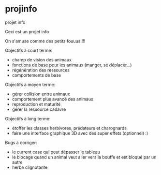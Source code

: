 # projinfo
projet info

Ceci est un projet info

On s'amuse comme des petits fouuus !!!

Objectifs à court terme:

- champ de vision des animaux
- fonctions de base pour les animaux (manger, se déplacer...)
- régénération des ressources
- comportements de base

Objectifs à moyen terme:
- gérer collision entre animaux
- comportement plus avancé des animaux
- reproduction et maturité
- gérer la ressource cadavre

Objectifs à long terme:
- étoffer les classes herbivores, prédateurs et charognards
- faire une interface graphique 3D avec des super effets (optionnel) :)

Bugs à corriger:
- le current case qui peut dépasser le tableau
- le blocage quand un animal veut aller vers la bouffe et est bloqué par un autre
- herbe clignotante
